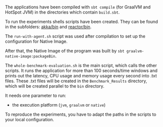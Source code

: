 The applications have been compiled with `sbt compile` (for GraalVM and HotSpot JVM) in the directories which contain `build.sbt`.

To run the experiments shells scripts have been created. 
They can be found in the subfolders: [akka/bin](akka/bin) and [reactor/bin](reactor/bin).

The `run-with-agent.sh` script was used after compilation to set up the configuration for Native Image.

After that, the Native Image of the program was built by `sbt graalvm-native-image:packageBin`.

The `whole-benchmark-evaluation.sh` is the main script, which calls the other scripts. It runs the application for more than 100 seconds/time windows and prints out the latency, CPU usage and memory usage every second into .txt files. These .txt files will be created in the `Benchmark_Results` directory, which will be created parallel to the `bin` directory.

It needs one parameter to run:
* the execution platform (`jvm`, `graalvm` or `native`)


To reproduce the experiments, you have to adapt the paths in the scripts to your local configuration.


